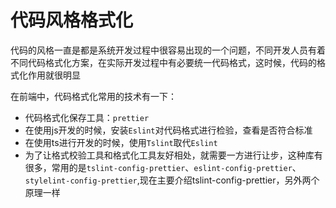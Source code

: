 # 代码风格格式化
代码的风格一直是都是系统开发过程中很容易出现的一个问题，不同开发人员有着不同代码格式化方案，在实际开发过程中有必要统一代码格式，这时候，代码的格式化作用就很明显

在前端中，代码格式化常用的技术有一下：
- 代码格式化保存工具：`prettier`
- 在使用js开发的时候，安装`Eslint`对代码格式进行检验，查看是否符合标准
- 在使用ts进行开发的时候，使用`Tslint`取代`Eslint`
- 为了让格式校验工具和格式化工具友好相处，就需要一方进行让步，这种库有很多，常用的是`tslint-config-prettier`、`eslint-config-prettier`、`stylelint-config-prettier`,现在主要介绍tslint-config-prettier，另外两个原理一样
